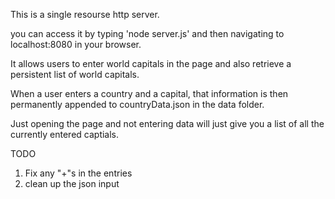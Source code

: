 This is a single resourse http server.

you can access it by typing 'node server.js' and then navigating to localhost:8080 in your browser.

It allows users to enter world capitals in the page and also retrieve a persistent list of world capitals.

When a user enters a country and a capital, that information is then permanently appended to countryData.json in the data folder.

Just opening the page and not entering data will just give you a list of all the currently entered captials.

TODO
1) Fix any "+"s in the entries
2) clean up the json input
